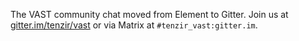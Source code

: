 The VAST community chat moved from Element to Gitter. Join us at
[gitter.im/tenzir/vast](https://gitter.im/tenzir/vast) or via Matrix at
`#tenzir_vast:gitter.im`.
